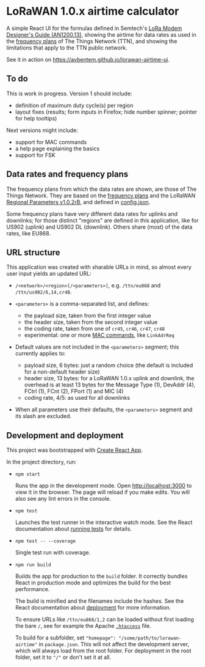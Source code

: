 # LoRaWAN 1.0.x airtime calculator

A simple React UI for the formulas defined in Semtech's [LoRa Modem Designer's Guide
(AN1200.13)](./doc/LoraDesignGuide_STD.pdf), showing the airtime for data rates as used in the
[frequency plans](https://www.thethingsnetwork.org/docs/lorawan/frequency-plans.html) of The
Things Network (TTN), and showing the limitations that apply to the TTN public network.

See it in action on <https://avbentem.github.io/lorawan-airtime-ui>.


## To do

This is work in progress. Version 1 should include:

- definition of maximum duty cycle(s) per region
- layout fixes (results; form inputs in Firefox; hide number spinner; pointer for help tooltips)

Next versions might include:

- support for MAC commands
- a help page explaining the basics
- support for FSK


## Data rates and frequency plans

The frequency plans from which the data rates are shown, are those of The Things Network. They are
based on the [frequency plans](https://www.thethingsnetwork.org/docs/lorawan/frequency-plans.html) and
the LoRaWAN [Regional Parameters v1.0.2rB](./doc/lorawan_regional_parameters_v1.0.2_final_1944_1.pdf),
and defined in [config.json](./public/config.json).

Some frequency plans have very different data rates for uplinks and downlinks; for those distinct
"regions" are defined in this application, like for US902 (uplink) and US902 DL (downlink). Others
share (most) of the data rates, like EU868.


## URL structure

This application was created with sharable URLs in mind, so almost every user input yields an updated URL:

- `/<network>/<region>[/<parameters>]`, e.g. `/ttn/eu868` and `/ttn/us902/6,14,cr48`.

- `<parameters>` is a comma-separated list, and defines:

  - the payload size, taken from the first integer value
  - the header size, taken from the second integer value
  - the coding rate, taken from one of `cr45`, `cr46`, `cr47`, `cr48`
  - experimental: one or more [MAC commands](./src/lora/MacCommands.ts), like `LinkAdrReq`

- Default values are not included in the `<parameters>` segment; this currently applies to:
 
   - payload size, 6 bytes: just a random choice (the default is included for a non-default header size)
   - header size, 13 bytes: for a LoRaWAN 1.0.x uplink and downlink, the overhead is at least 13 bytes
     for the Message Type (1), DevAddr (4), FCtrl (1), FCnt (2), FPort (1) and MIC (4)
   - coding rate, 4/5: as used for all downlinks

- When all parameters use their defaults, the `<parameters>` segment and its slash are excluded.


## Development and deployment

This project was bootstrapped with [Create React App](https://github.com/facebook/create-react-app).

In the project directory, run:

- `npm start`

  Runs the app in the development mode. Open [http://localhost:3000](http://localhost:3000) to view
  it in the browser. The page will reload if you make edits. You will also see any lint errors in
  the console.

- `npm test`

  Launches the test runner in the interactive watch mode. See the React documentation about
  [running tests](https://facebook.github.io/create-react-app/docs/running-tests) for details.

- `npm test -- --coverage`

  Single test run with coverage.

- `npm run build`

  Builds the app for production to the `build` folder. It correctly bundles React in production
  mode and optimizes the build for the best performance.

  The build is minified and the filenames include the hashes. See the React documentation about
  [deployment](https://facebook.github.io/create-react-app/docs/deployment) for more information.
  
  To ensure URLs like `/ttn/eu868/1,2` can be loaded without first loading the bare `/`, see for
  example the Apache [`.htaccess`](./public/.htaccess) file.
  
  To build for a subfolder, set `"homepage": "/some/path/to/lorawan-airtime"` in `package.json`.
  This will not affect the development server, which will always load from the root folder. For
  deployment in the root folder, set it to `"/"` or don't set it at all.

